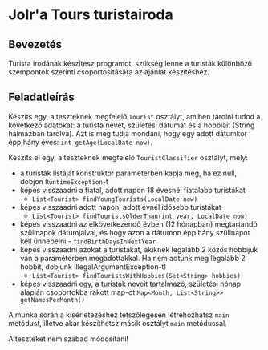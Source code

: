 # Jolr'a Tours turistairoda

## Bevezetés

Turista irodának készítesz programot, szükség lenne a turisták különböző szempontok szerinti csoportosítására az ajánlat
készítéshez.

## Feladatleírás

Készíts egy, a teszteknek megfelelő `Tourist` osztályt, amiben tárolni tudod a következő adatokat:
a turista nevét, születési dátumát és a hobbiait (String halmazban tárolva). Azt is meg tudja mondani, hogy egy adott
dátumkor épp hány éves: `int getAge(LocalDate now)`.

Készíts el egy, a teszteknek megfelelő `TouristClassifier` osztályt, mely:

- a turisták listáját konstruktor paraméterben kapja meg, ha ez null, dobjon `RuntimeException`-t
- képes visszaadni a fiatal, adott napon 18 évesnél fiatalabb turistákat
    - `List<Tourist> findYoungTourists(LocalDate now)`
- képes visszaadni adott napon, adott évnél idősebb turistákat
    - `List<Tourist> findTouristsOlderThan(int year, LocalDate now)`
- képes visszaadni az elkövetkezendő évben (12 hónapban) megtartandó szülinapok dátumjaival, és hogy azon a dátumon épp
  hány szülinapot kell ünnepelni - `findBirthDaysInNextYear`
- képes visszaadni azokat a turistákat, akiknek legalább 2 közös hobbijuk van a paraméterben megadottakkal. Ha nem
  adtunk meg legalább 2 hobbit, dobjunk IllegalArgumentException-t!
    - `List<Tourist> findTouristsWithHobbies(Set<String> hobbies)`
- képes visszaadni egy, a turisták neveit tartalmazó, születési hónap alapján csoportokba rakott
  map-ot `Map<Month, List<String>> getNamesPerMonth()`

A munka során a kísérletezéshez tetszőlegesen létrehozhatsz `main` metódust, illetve akár készíthetsz másik
osztályt `main` metódussal.

A teszteket nem szabad módosítani!

